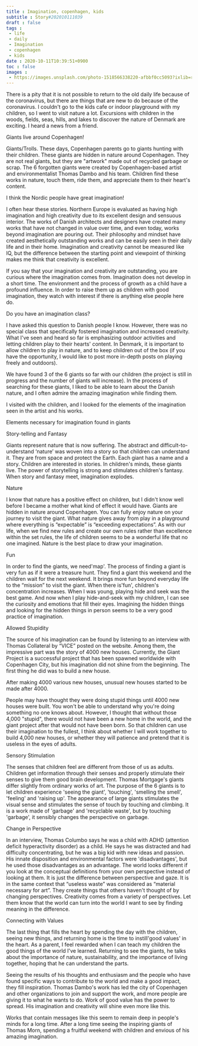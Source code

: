 ```yaml
---
title : Imagination, copenhagen, kids
subtitle : Story#202010111039
draft : false
tags :
 - life
 - daily
 - Imagination
 - copenhagen
 - kids
date : 2020-10-11T10:39:51+0900
toc : false
images : 
 - https://images.unsplash.com/photo-1518566338220-afbbf0cc5093?ixlib=rb-1.2.1&q=80&fm=jpg&crop=entropy&cs=tinysrgb&w=1080&fit=max&ixid=eyJhcHBfaWQiOjE1NTU0OX0
---
```

There is a pity that it is not possible to return to the old daily life because of the coronavirus, but there are things that are new to do because of the coronavirus. I couldn't go to the kids cafe or indoor playground with my children, so I went to visit nature a lot. Excursions with children in the woods, fields, seas, hills, and lakes to discover the nature of Denmark are exciting. I heard a news from a friend.  

Giants live around Copenhagen!  

Giants/Trolls. These days, Copenhagen parents go to giants hunting with their children. These giants are hidden in nature around Copenhagen. They are not real giants, but they are "artwork" made out of recycled garbage or scrap. The 6 forgotten giants were created by Copenhagen-based artist and environmentalist Thomas Dambo and his team. Children find these works in nature, touch them, ride them, and appreciate them to their heart's content.  

I think the Nordic people have great imagination!  

I often hear these stories. Northern Europe is evaluated as having high imagination and high creativity due to its excellent design and sensuous interior. The works of Danish architects and designers have created many works that have not changed in value over time, and even today, works beyond imagination are pouring out. Their philosophy and mindset have created aesthetically outstanding works and can be easily seen in their daily life and in their home. Imagination and creativity cannot be measured like IQ, but the difference between the starting point and viewpoint of thinking makes me think that creativity is excellent.  

If you say that your imagination and creativity are outstanding, you are curious where the imagination comes from. Imagination does not develop in a short time. The environment and the process of growth as a child have a profound influence. In order to raise them up as children with good imagination, they watch with interest if there is anything else people here do.  

Do you have an imagination class?  

I have asked this question to Danish people I know. However, there was no special class that specifically fostered imagination and increased creativity. What I've seen and heard so far is emphasizing outdoor activities and letting children play to their hearts' content. In Denmark, it is important to allow children to play in nature, and to keep children out of the box (if you have the opportunity, I would like to post more in-depth posts on playing freely and outdoors).  

We have found 3 of the 6 giants so far with our children (the project is still in progress and the number of giants will increase). In the process of searching for these giants, I liked to be able to learn about the Danish nature, and I often admire the amazing imagination while finding them.  

I visited with the children, and I looked for the elements of the imagination seen in the artist and his works.  

Elements necessary for imagination found in giants  

Story-telling and Fantasy  

Giants represent nature that is now suffering. The abstract and difficult-to-understand ‘nature’ was woven into a story so that children can understand it. They are from space and protect the Earth. Each giant has a name and a story. Children are interested in stories. In children's minds, these giants live. The power of storytelling is strong and stimulates children's fantasy. When story and fantasy meet, imagination explodes.  

Nature  

I know that nature has a positive effect on children, but I didn't know well before I became a mother what kind of effect it would have. Giants are hidden in nature around Copenhagen. You can fully enjoy nature on your journey to visit the giant. What nature gives away from play in a playground where everything is “expectable” is “exceeding expectations”. As with our life, when we find new rules and create our own rules rather than excellence within the set rules, the life of children seems to be a wonderful life that no one imagined. Nature is the best place to draw your imagination.  

Fun  

In order to find the giants, we need'map'. The process of finding a giant is very fun as if it were a treasure hunt. They find a giant this weekend and the children wait for the next weekend. It brings more fun beyond everyday life to the “mission” to visit the giant. When there is'fun', children's concentration increases. When I was young, playing hide and seek was the best game. And now when I play hide-and-seek with my children, I can see the curiosity and emotions that fill their eyes. Imagining the hidden things and looking for the hidden things in person seems to be a very good practice of imagination.  

Allowed Stupidity  

The source of his imagination can be found by listening to an interview with Thomas Collateral by “VICE” posted on the website. Among them, the impressive part was the story of 4000 new houses. Currently, the Giant Project is a successful project that has been spawned worldwide with Copenhagen City, but his imagination did not shine from the beginning. The first thing he did was to build a new house.  

After making 4000 various new houses, unusual new houses started to be made after 4000.  

People may have thought they were doing stupid things until 4000 new houses were built. You won't be able to understand why you're doing something no one knows about. However, I thought that without those 4,000 "stupid", there would not have been a new home in the world, and the giant project after that would not have been born. So that children can use their imagination to the fullest, I think about whether I will work together to build 4,000 new houses, or whether they will patience and pretend that it is useless in the eyes of adults.  

Sensory Stimulation  

The senses that children feel are different from those of us as adults. Children get information through their senses and properly stimulate their senses to give them good brain development. Thomas Mortgage's giants differ slightly from ordinary works of art. The purpose of the 6 giants is to let children experience 'seeing the giant', 'touching', 'smelling the smell', 'feeling' and 'raising up'. The appearance of large giants stimulates the visual sense and stimulates the sense of touch by touching and climbing. It is a work made of 'garbage' and 'recyclable waste', but by touching 'garbage', it sensibly changes the perspective on garbage.  

Change in Perspective  

In an interview, Thomas Columbo says he was a child with ADHD (attention deficit hyperactivity disorder) as a child. He says he was distracted and had difficulty concentrating, but he was a big kid with new ideas and passion. His innate disposition and environmental factors were 'disadvantages', but he used those disadvantages as an advantage. The world looks different if you look at the conceptual definitions from your own perspective instead of looking at them. It is just the difference between perspective and gaze. It is in the same context that “useless waste” was considered as “material necessary for art”. They create things that others haven't thought of by changing perspectives. Creativity comes from a variety of perspectives. Let them know that the world can turn into the world I want to see by finding meaning in the difference.  

Connecting with Values  

The last thing that fills the heart by spending the day with the children, seeing new things, and returning home is the time to instill'good values' in the heart. As a parent, I feel rewarded when I can teach my children the good things of the world I've learned. Returning to see the giants, he talks about the importance of nature, sustainability, and the importance of living together, hoping that he can understand the parts.  

Seeing the results of his thoughts and enthusiasm and the people who have found specific ways to contribute to the world and make a good impact, they fill inspiration. Thomas Dambo's work has led the city of Copenhagen and other organizations to join and support the work, and more people are giving it to what he wants to do. Work of good value has the power to spread. His imagination and creativity will shine even more like this.  

Works that contain messages like this seem to remain deep in people's minds for a long time. After a long time seeing the inspiring giants of Thomas Morn, spending a fruitful weekend with children and envious of his amazing imagination.  